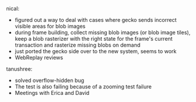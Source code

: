 nical:
 * figured out a way to deal with cases where gecko sends incorrect visible areas for blob images
  * during frame building, collect missing blob images (or blob image tiles), keep a blob rasterizer with the right state for the frame's current transaction and rasterize missing blobs on demand
  * just ported the gecko side over to the new system, seems to work
 * WebReplay reviews

tanushree:
 * solved overflow-hidden bug 
 * The test is also failing because of a zooming test failure
 * Meetings with Erica and David
